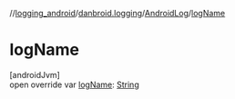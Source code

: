 //[logging_android](../../../index.md)/[danbroid.logging](../index.md)/[AndroidLog](index.md)/[logName](log-name.md)

# logName

[androidJvm]\
open override var [logName](log-name.md): [String](https://kotlinlang.org/api/latest/jvm/stdlib/kotlin/-string/index.html)
